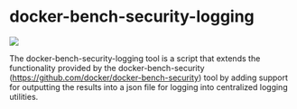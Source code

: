 # docker-bench-security-logging
![](https://s3-us-west-2.amazonaws.com/greenreedtech.com/docker_security_with_splunk/docker_security_with_splunk_12.png)

The docker-bench-security-logging tool is a script that extends the functionality provided by the docker-bench-security (https://github.com/docker/docker-bench-security) tool by adding support for
outputting the results into a json file for logging into centralized logging utilities.
